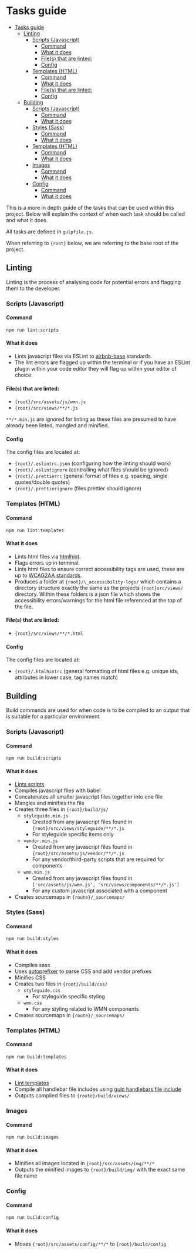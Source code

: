 # Tasks guide

- [Tasks guide](#tasks-guide)
  - [Linting](#linting)
    - [Scripts (Javascript)](#scripts-javascript)
      - [Command](#command)
      - [What it does](#what-it-does)
      - [File(s) that are linted:](#files-that-are-linted)
      - [Config](#config)
    - [Templates (HTML)](#templates-html)
      - [Command](#command-1)
      - [What it does](#what-it-does-1)
      - [File(s) that are linted:](#files-that-are-linted-1)
      - [Config](#config-1)
  - [Building](#building)
    - [Scripts (Javascript)](#scripts-javascript-1)
      - [Command](#command-2)
      - [What it does](#what-it-does-2)
    - [Styles (Sass)](#styles-sass)
      - [Command](#command-3)
      - [What it does](#what-it-does-3)
    - [Templates (HTML)](#templates-html-1)
      - [Command](#command-4)
      - [What it does](#what-it-does-4)
    - [Images](#images)
      - [Command](#command-5)
      - [What it does](#what-it-does-5)
    - [Config](#config-2)
      - [Command](#command-6)
      - [What it does](#what-it-does-6)


This is a more in depth guide of the tasks that can be used within this project. Below will explain the context of when each task should be called and what it does.

All tasks are defined in `gulpfile.js`.

When referring to `{root}` below, we are referring to the base root of the project.

## Linting

Linting is the process of analysing code for potential errors and flagging them to the developer.


### Scripts (Javascript)

#### Command

`npm run lint:scripts`

#### What it does

- Lints javascript files via ESLint to [airbnb-base](https://github.com/airbnb/javascript/tree/master/packages/eslint-config-airbnb-base) standards.
- The lint errors are flagged up within the terminal or if you have an ESLint plugin within your code editor they will flag up within your editor of choice.

#### File(s) that are linted:

- `{root}/src/assets/js/wmn.js`
- `{root}/src/views/**/*.js`

`**/*.min.js` are ignored for linting as these files are presumed to have already been linted, mangled and minified.

#### Config

The config files are located at:

- `{root}/.eslintrc.json` (configuring how the linting should work)
- `{root}/.eslintignore` (controlling what files should be ignored)
- `{root}/.prettierrc` (general format of files e.g. spacing, single quotes/double quotes)
- `{root}/.prettierignore` (files prettier should ignore)


### Templates (HTML)

#### Command

`npm run lint:templates`

#### What it does

- Lints html files via [htmlhint](https://www.npmjs.com/package/gulp-htmlhint).
- Flags errors up in terminal.
- Lints html files to ensure correct accessibility tags are used, these are up to [WCAG2AA standards](https://www.w3.org/WAI/GL/WCAG20/).
- Produces a folder at `{root}/\_accessibility-logs/` which contains a directory structure exactly the same as the projects `{root}src/views/` directory. Within these folders is a json file which shows the accessibility errors/warnings for the html file referenced at the top of the file.

#### File(s) that are linted:

- `{root}/src/views/**/*.html`

#### Config

The config files are located at:

- `{root}/.htmlhintrc` (general formatting of html files e.g. unique ids, attributes in lower case, tag names match)



## Building

Build commands are used for when code is to be compiled to an output that is suitable for a particular environment.

### Scripts (Javascript)

#### Command

`npm run build:scripts`

#### What it does

- [Lints scripts](#scripts-javascript)
- Compiles javascript files with babel
- Concatenates all smaller javascript files together into one file
- Mangles and minifies the file
- Creates three files in `{root}/build/js/`
  - `styleguide.min.js`
    - Created from any javascript files found in `{root}/src/views/styleguide/**/*.js`
    - For styleguide specific items only
  - `vendor.min.js`
    - Created from any javascript files found in `{root}/src/assets/js/vendor/**/*.js`
    - For any vendor/third-party scripts that are required for components
  - `wmn.min.js`
    - Created from any javascript files found in `['src/assets/js/wmn.js', 'src/views/components/**/*.js']`
    -  For any custom javascript associated with a component
- Creates sourcemaps in `{route}/_sourcemaps/`

### Styles (Sass)

#### Command
`npm run build:styles`

#### What it does
- Compiles sass
- Uses [autoprefixer](https://www.npmjs.com/package/gulp-autoprefixer) to parse CSS and add vendor prefixes
- Minifies CSS
- Creates two files in `{root}/build/css/`
  - `styleguide.css`
    - For styleguide specific styling
  - `wmn.css`
    - For any styling related to WMN components
- Creates sourcemaps in `{route}/_sourcemaps/`

### Templates (HTML)

#### Command
`npm run build:templates`

#### What it does
- [Lint templates](#templates-html)
- Compile all handlebar file includes using [gulp handlebars file include](https://www.npmjs.com/package/gulp-handlebars-file-include)
- Outputs compiled files to `{route}/build/views/`

### Images

#### Command
`npm run build:images`

#### What it does
- Minifies all images located in `{root}/src/assets/img/**/*`
- Outputs the minified images to `{root}/build/img/` with the exact same file name

### Config

#### Command
`npm run build:config`

#### What it does
- Moves `{root}/src/assets/config/**/*` to `{root}/build/config`